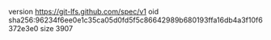 version https://git-lfs.github.com/spec/v1
oid sha256:96234f6ee0e1c35ca05d0fd5f5c86642989b680193ffa16db4a3f10f6372e3e0
size 3907

